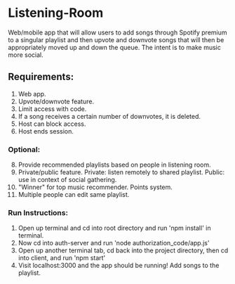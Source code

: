 # Listening-Room
Web/mobile app that will allow users to add songs through Spotify premium to a singular playlist and then upvote and downvote songs that will then be appropriately moved up and down the queue. The intent is to make music more social.

## Requirements:

1. Web app.
2. Upvote/downvote feature.
3. Limit access with code.
4. If a song receives a certain number of downvotes, it is deleted. 
5. Host can block access.
6. Host ends session.

### Optional:

8. Provide recommended playlists based on people in listening room.
9. Private/public feature. Private: listen remotely to shared playlist. Public: use in context of social gathering.
10. "Winner" for top music recommender. Points system.
11. Multiple people can edit same playlist.

### Run Instructions:

1. Open up terminal and cd into root directory and run 'npm install' in terminal.
2. Now cd into auth-server and run 'node authorization_code/app.js'
3. Open up another terminal tab, cd back into the project directory, then cd into client, and run 'npm start'
4. Visit localhost:3000 and the app should be running! Add songs to the playlist.
